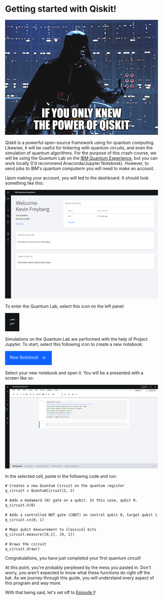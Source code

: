 # Getting started with Qiskit!

![image](images/vader.png)

Qiskit is a powerful open-source framework using for quantum computing. Likewise, it will be useful for tinkering with quantum circuits, and even the simulation of quantum algorithms. For the purpose of this crash-course, we will be using the Quantum Lab on the [IBM Quantum Experience](https://quantum-computing.ibm.com/), but you can work locally (I'd recommend Anaconda/Jupyter Notebook). However, to send jobs to IBM's quantum computerm you will need to make an account.

Upon making your account, you will led to the dashboard. It should look something like this:

![image](images/dashboard.png)

To enter the Quantum Lab, select this icon on the left panel:

![image](images/icon.png)

Simulations on the Quantum Lab are performed with the help of Project Jupyter. To start, select this following icon to create a new notebook:

![image](images/notebook.png)

Select your new notebook and open it. You will be a presented with a screen like so:

![image](images/ide.png)


In the selected cell, paste in the following code and run: 
```
# Creates a new Quantum Circuit on the quantum register 
q_circuit = QuantumCircuit(2, 2)

# Adds a Hadamard (H) gate on a qubit. In this case, qubit 0.
q_circuit.h(0)

# Adds a controlled NOT gate (CNOT) on control qubit 0, target qubit 1
q_circuit.cx(0, 1)

# Maps qubit measurement to classical bits
q_circuit.measure([0,1], [0, 1])

# Draws the circuit
q_circuit.draw()
```

Congratulations, you have just completed your first quantum circuit!

At this point, you're probably perplexed by the mess you pasted in. Don't worry, you aren't expected to know what these functions do right off the bat. As we journey through this guide, you will understand every aspect of this program and *way* more.

With that being said, let's set off to [Episode I](https://kevinfreyberg.github.io/Qiskit-Crash-Course/seminar-1/)!








